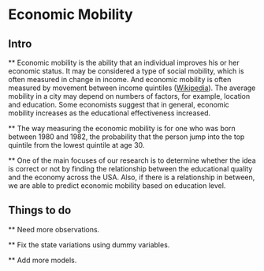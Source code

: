 # Economic Mobility

## Intro

** Economic mobility is the ability that an individual improves his or her economic status. It may be considered a type of social mobility, which is often measured in change in income. And economic mobility is often measured by movement between income quintiles ([Wikipedia](https://en.wikipedia.org/wiki/Economic_mobility)). The average mobility in a city may depend on numbers of factors, for example, location and education. Some economists suggest that in general, economic mobility increases as the educational effectiveness increased. 

** The way measuring the economic mobility is for one who was born between 1980 and 1982, the probability that the person jump into the top quintile from the lowest quintile at age 30.

** One of the main focuses of our research is to determine whether the idea is correct or not by finding the relationship between the educational quality and the economy across the USA. Also, if there is a relationship in between, we are able to predict economic mobility based on education level.


## Things to do

** Need more observations.

** Fix the state variations using dummy variables.

** Add more models.
